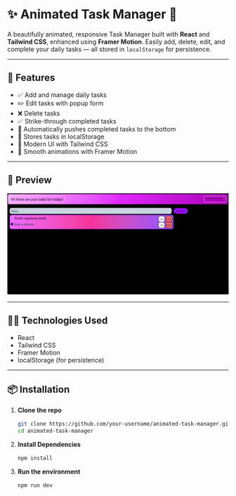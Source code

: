 # ✨ Animated Task Manager 📝

A beautifully animated, responsive Task Manager built with **React** and **Tailwind CSS**, enhanced using **Framer Motion**. Easily add, delete, edit, and complete your daily tasks — all stored in `localStorage` for persistence.

---

## 🚀 Features

- ✅ Add and manage daily tasks
- ✏️ Edit tasks with popup form
- ❌ Delete tasks
- ✅ Strike-through completed tasks
- 🔁 Automatically pushes completed tasks to the bottom
- 💾 Stores tasks in localStorage
- 🎨 Modern UI with Tailwind CSS
- 🎥 Smooth animations with Framer Motion

---

## 📸 Preview

![App Preview](images\screenshot.png) <!-- Add your screenshot here -->

---

## 🧑‍💻 Technologies Used

- React
- Tailwind CSS
- Framer Motion
- localStorage (for persistence)

---

## 📦 Installation

1. **Clone the repo**
   ```bash
   git clone https://github.com/your-username/animated-task-manager.git
   cd animated-task-manager
2. **Install Dependencies**
   ```bash
   npm install
3. **Run the environment**
   ```bash
   npm run dev
